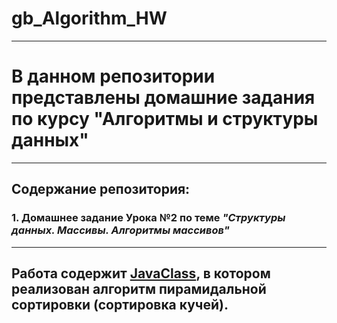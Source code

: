 # gb_Algorithm_HW
***
# В данном репозитории представлены домашние задания по курсу **"Алгоритмы и структуры данных"**
***
## Содержание репозитория:
### 1. Домашнее задание Урока №2 по теме *"Структуры данных. Массивы. Алгоритмы массивов"*
---
Работа содержит [JavaClass](https://github.com/ArturGert/gb_Algorithm_HW/blob/main/homeWork_1.java), в котором реализован алгоритм пирамидальной сортировки (сортировка кучей).
---

